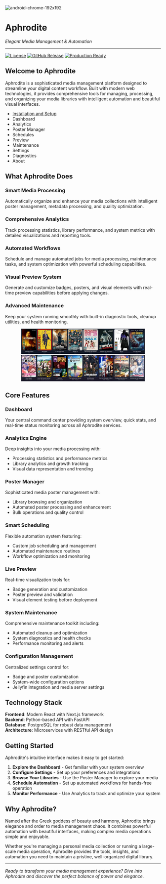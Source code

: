 <img width="192" height="192" alt="android-chrome-192x192" src="https://github.com/user-attachments/assets/ebb01881-399d-4678-9a95-762cd48328aa" />

# Aphrodite
*Elegant Media Management & Automation*

---

[![License](https://img.shields.io/github/license/jackkerouac/aphrodite)](LICENSE.md)
[![GitHub Release](https://img.shields.io/github/v/release/jackkerouac/aphrodite)](https://github.com/jackkerouac/aphrodite/releases)
[![Production Ready](https://img.shields.io/badge/status-production%20ready-green.svg)](https://github.com/jackkerouac/aphrodite/releases/tag/v4.0.0)

## Welcome to Aphrodite

Aphrodite is a sophisticated media management platform designed to streamline your digital content workflow. Built with modern web technologies, it provides comprehensive tools for managing, processing, and organizing your media libraries with intelligent automation and beautiful visual interfaces.

- [Installation and Setup](https://github.com/jackkerouac/aphrodite/blob/main/website/installation.md)
- Dashboard
- Analytics
- Poster Manager
- Schedules
- Preview
- Maintenance
- Settings
- Diagnostics
- About

## What Aphrodite Does

### **Smart Media Processing**  
Automatically organize and enhance your media collections with intelligent poster management, metadata processing, and quality optimization.

### **Comprehensive Analytics**  
Track processing statistics, library performance, and system metrics with detailed visualizations and reporting tools.

### **Automated Workflows**  
Schedule and manage automated jobs for media processing, maintenance tasks, and system optimization with powerful scheduling capabilities.

### **Visual Preview System**  
Generate and customize badges, posters, and visual elements with real-time preview capabilities before applying changes.

### **Advanced Maintenance**  
Keep your system running smoothly with built-in diagnostic tools, cleanup utilities, and health monitoring.

<div align="center">
<img src="https://github.com/jackkerouac/aphrodite/blob/main/example01.png" alt="Example 1" width="400"/>
<br />
<img src="https://github.com/jackkerouac/aphrodite/blob/main/example02.png" alt="Example 2" width="400"/>
</div>

## Core Features

### Dashboard
Your central command center providing system overview, quick stats, and real-time status monitoring across all Aphrodite services.

### Analytics Engine
Deep insights into your media processing with:
- Processing statistics and performance metrics
- Library analytics and growth tracking
- Visual data representation and trending

### Poster Manager
Sophisticated media poster management with:
- Library browsing and organization
- Automated poster processing and enhancement
- Bulk operations and quality control

### Smart Scheduling
Flexible automation system featuring:
- Custom job scheduling and management
- Automated maintenance routines
- Workflow optimization and monitoring

### Live Preview
Real-time visualization tools for:
- Badge generation and customization
- Poster preview and validation
- Visual element testing before deployment

### System Maintenance
Comprehensive maintenance toolkit including:
- Automated cleanup and optimization
- System diagnostics and health checks
- Performance monitoring and alerts

### Configuration Management
Centralized settings control for:
- Badge and poster customization
- System-wide configuration options
- Jellyfin integration and media server settings

## Technology Stack

**Frontend**: Modern React with Next.js framework  
**Backend**: Python-based API with FastAPI  
**Database**: PostgreSQL for robust data management  
**Architecture**: Microservices with RESTful API design

## Getting Started

Aphrodite's intuitive interface makes it easy to get started:

1. **Explore the Dashboard** - Get familiar with your system overview
2. **Configure Settings** - Set up your preferences and integrations
3. **Browse Your Libraries** - Use the Poster Manager to explore your media
4. **Schedule Automation** - Set up automated workflows for hands-free operation
5. **Monitor Performance** - Use Analytics to track and optimize your system

## Why Aphrodite?

Named after the Greek goddess of beauty and harmony, Aphrodite brings elegance and order to media management chaos. It combines powerful automation with beautiful interfaces, making complex media operations simple and enjoyable.

Whether you're managing a personal media collection or running a large-scale media operation, Aphrodite provides the tools, insights, and automation you need to maintain a pristine, well-organized digital library.

---

*Ready to transform your media management experience? Dive into Aphrodite and discover the perfect balance of power and elegance.*
